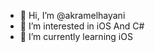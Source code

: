 - 👋 Hi, I’m @akramelhayani
- 👀 I’m interested in iOS And C#
- 🌱 I’m currently learning iOS

<!---
akramelhayani/akramelhayani is a ✨ special ✨ repository because its `README.md` (this file) appears on your GitHub profile.
You can click the Preview link to take a look at your changes.
--->
